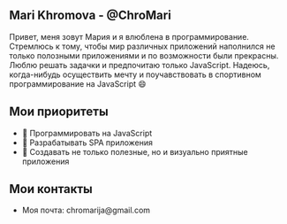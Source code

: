 <!--
### Hi there 👋
**ChroMari/ChroMari** is a ✨ _special_ ✨ repository because its `README.md` (this file) appears on your GitHub profile.

Here are some ideas to get you started:

- 🔭 I’m currently working on ...
- 🌱 I’m currently learning ...
- 👯 I’m looking to collaborate on ...
- 🤔 I’m looking for help with ...
- 💬 Ask me about ...
- 📫 How to reach me: ...
- 😄 Pronouns: ...
- ⚡ Fun fact: ...
-->
<h2>Mari Khromova - @ChroMari </h2>

Привет, меня зовут Мария и я влюблена в программирование. Стремлюсь к тому, чтобы мир различных приложений наполнился не только полозными приложениями и по возможности были прекрасны. Люблю решать задачки и предпочитаю только JavaScript. Надеюсь, когда-нибудь осуществить мечту и поучавствовать в спортивном программирование на JavaScript 😄

<h2> Мои приоритеты </h2>
<ul>
  <li>💮 Программировать на JavaScript</li>
  <li>💮 Разрабатывать SPA приложения</li>
  <li>💮 Создавать не только полезные, но и визуально приятные приложения</li>
</ul>

<h2>Мои контакты</h2>
<ul>
  <li>Моя почта: chromarija@gmail.com </li>
</ul>
